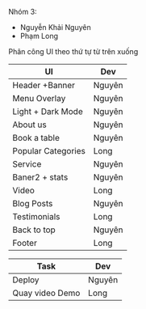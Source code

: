 Nhóm 3:

- Nguyễn Khải Nguyên
- Phạm Long

Phân công UI theo thứ tự từ trên xuống

| UI                 | Dev    |
| ------------------ | ------ |
| Header +Banner     | Nguyên |
| Menu Overlay       | Nguyên |
| Light + Dark Mode  | Nguyên |
| About us           | Nguyên |
| Book a table       | Nguyên |
| Popular Categories | Long   |
| Service            | Nguyên |
| Baner2 + stats     | Nguyên |
| Video              | Long   |
| Blog Posts         | Nguyên |
| Testimonials       | Long   |
| Back to top        | Nguyên |
| Footer             | Long   |

| Task            | Dev    |
| --------------- | ------ |
| Deploy          | Nguyên |
| Quay video Demo | Long   |
